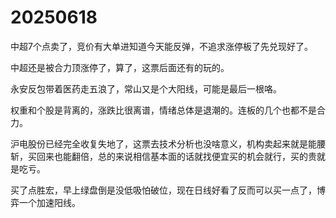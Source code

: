 # 20250618

中超7个点卖了，竞价有大单进知道今天能反弹，不追求涨停板了先兑现好了。

中超还是被合力顶涨停了，算了，这票后面还有的玩的。

永安反包带着医药走五浪了，常山又是个大阳线，可能是最后一根咯。

权重和个股是背离的，涨跌比很离谱，情绪总体是退潮的。连板的几个也都不是合力。

沪电股份已经完全收复失地了，这票去技术分析也没啥意义，机构卖起来就是能腰斩，买回来也能翻倍，总的来说相信基本面的话就找便宜买的机会就行，买的贵就是吃亏。

买了点胜宏，早上绿盘倒是没低吸怕破位，现在日线好看了反而可以买一点了，博弈一个加速阳线。
